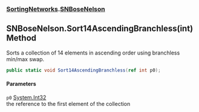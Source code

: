 ### [SortingNetworks](SortingNetworks.md 'SortingNetworks').[SNBoseNelson](SortingNetworks_SNBoseNelson.md 'SortingNetworks.SNBoseNelson')
## SNBoseNelson.Sort14AscendingBranchless(int) Method
Sorts a collection of 14 elements in ascending order using branchless min/max swap.  
```csharp
public static void Sort14AscendingBranchless(ref int p0);
```
#### Parameters
<a name='SortingNetworks_SNBoseNelson_Sort14AscendingBranchless(int)_p0'></a>
`p0` [System.Int32](https://docs.microsoft.com/en-us/dotnet/api/System.Int32 'System.Int32')  
the reference to the first element of the collection
  
